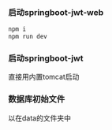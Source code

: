 ### 启动springboot-jwt-web

```js
npm i
npm run dev
```

### 启动springboot-jwt

直接用内置tomcat启动

### 数据库初始文件

以在data的文件夹中
